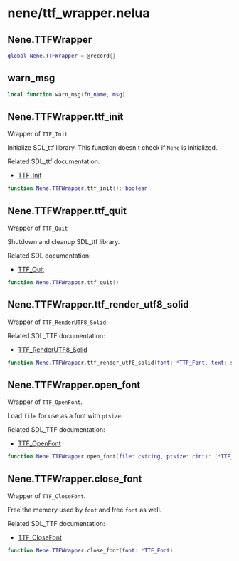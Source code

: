 # nene/ttf_wrapper.nelua
## Nene.TTFWrapper

```lua
global Nene.TTFWrapper = @record{}
```

## warn_msg

```lua
local function warn_msg(fn_name, msg)
```

## Nene.TTFWrapper.ttf_init
Wrapper of `TTF_Init` 
 
Initialize SDL_ttf library. 
This function doesn't check if `Nene` is initialized. 
 
Related SDL_ttf documentation: 
* [TTF_Init](https://libsdl.org/projects/SDL_ttf/docs/SDL_ttf_8.html)
```lua
function Nene.TTFWrapper.ttf_init(): boolean
```

## Nene.TTFWrapper.ttf_quit
Wrapper of `TTF_Quit` 
 
Shutdown and cleanup SDL_ttf library. 
 
Related SDL documentation: 
* [TTF_Quit](https://libsdl.org/projects/SDL_ttf/docs/SDL_ttf_10.html)
```lua
function Nene.TTFWrapper.ttf_quit()
```

## Nene.TTFWrapper.ttf_render_utf8_solid
Wrapper of `TTF_RenderUTF8_Solid`. 
 
Related SDL_TTF documentation: 
* [TTF_RenderUTF8_Solid](https://libsdl.org/projects/SDL_ttf/docs/SDL_ttf_44.html)
```lua
function Nene.TTFWrapper.ttf_render_utf8_solid(font: *TTF_Font, text: string, color: SDL_Color): (*SDL_Surface, boolean)
```

## Nene.TTFWrapper.open_font
Wrapper of `TTF_OpenFont`. 
 
Load `file` for use as a font with `ptsize`. 
 
Related SDL_TTF documentation: 
* [TTF_OpenFont](https://libsdl.org/projects/SDL_ttf/docs/SDL_ttf_14.html)
```lua
function Nene.TTFWrapper.open_font(file: cstring, ptsize: cint): (*TTF_Font, boolean)
```

## Nene.TTFWrapper.close_font
Wrapper of `TTF_CloseFont`. 
 
Free the memory used by `font` and free `font` as well. 
 
Related SDL_TTF documentation: 
* [TTF_CloseFont](https://libsdl.org/projects/SDL_ttf/docs/SDL_ttf_18.html)
```lua
function Nene.TTFWrapper.close_font(font: *TTF_Font)
```
